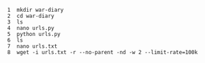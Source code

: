     1  mkdir war-diary
    2  cd war-diary
    3  ls
    4  nano urls.py
    5  python urls.py
    6  ls
    7  nano urls.txt
    8  wget -i urls.txt -r --no-parent -nd -w 2 --limit-rate=100k
